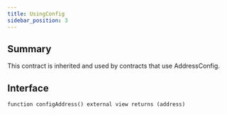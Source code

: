 ```yaml
---
title: UsingConfig
sidebar_position: 3
---
```


## Summary

This contract is inherited and used by contracts that use AddressConfig.

## Interface

`function configAddress() external view returns (address)`
